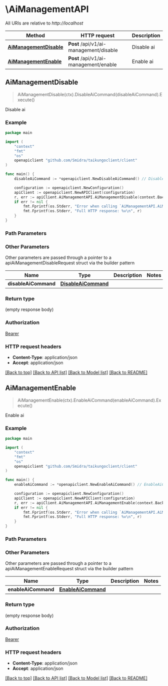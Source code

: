 # \AiManagementAPI

All URIs are relative to *http://localhost*

Method | HTTP request | Description
------------- | ------------- | -------------
[**AiManagementDisable**](AiManagementAPI.md#AiManagementDisable) | **Post** /api/v1/ai-management/disable | Disable ai
[**AiManagementEnable**](AiManagementAPI.md#AiManagementEnable) | **Post** /api/v1/ai-management/enable | Enable ai



## AiManagementDisable

> AiManagementDisable(ctx).DisableAiCommand(disableAiCommand).Execute()

Disable ai

### Example

```go
package main

import (
    "context"
    "fmt"
    "os"
    openapiclient "github.com/Smidra/taikungoclient/client"
)

func main() {
    disableAiCommand := *openapiclient.NewDisableAiCommand() // DisableAiCommand | 

    configuration := openapiclient.NewConfiguration()
    apiClient := openapiclient.NewAPIClient(configuration)
    r, err := apiClient.AiManagementAPI.AiManagementDisable(context.Background()).DisableAiCommand(disableAiCommand).Execute()
    if err != nil {
        fmt.Fprintf(os.Stderr, "Error when calling `AiManagementAPI.AiManagementDisable``: %v\n", err)
        fmt.Fprintf(os.Stderr, "Full HTTP response: %v\n", r)
    }
}
```

### Path Parameters



### Other Parameters

Other parameters are passed through a pointer to a apiAiManagementDisableRequest struct via the builder pattern


Name | Type | Description  | Notes
------------- | ------------- | ------------- | -------------
 **disableAiCommand** | [**DisableAiCommand**](DisableAiCommand.md) |  | 

### Return type

 (empty response body)

### Authorization

[Bearer](../README.md#Bearer)

### HTTP request headers

- **Content-Type**: application/json
- **Accept**: application/json

[[Back to top]](#) [[Back to API list]](../README.md#documentation-for-api-endpoints)
[[Back to Model list]](../README.md#documentation-for-models)
[[Back to README]](../README.md)


## AiManagementEnable

> AiManagementEnable(ctx).EnableAiCommand(enableAiCommand).Execute()

Enable ai

### Example

```go
package main

import (
    "context"
    "fmt"
    "os"
    openapiclient "github.com/Smidra/taikungoclient/client"
)

func main() {
    enableAiCommand := *openapiclient.NewEnableAiCommand() // EnableAiCommand | 

    configuration := openapiclient.NewConfiguration()
    apiClient := openapiclient.NewAPIClient(configuration)
    r, err := apiClient.AiManagementAPI.AiManagementEnable(context.Background()).EnableAiCommand(enableAiCommand).Execute()
    if err != nil {
        fmt.Fprintf(os.Stderr, "Error when calling `AiManagementAPI.AiManagementEnable``: %v\n", err)
        fmt.Fprintf(os.Stderr, "Full HTTP response: %v\n", r)
    }
}
```

### Path Parameters



### Other Parameters

Other parameters are passed through a pointer to a apiAiManagementEnableRequest struct via the builder pattern


Name | Type | Description  | Notes
------------- | ------------- | ------------- | -------------
 **enableAiCommand** | [**EnableAiCommand**](EnableAiCommand.md) |  | 

### Return type

 (empty response body)

### Authorization

[Bearer](../README.md#Bearer)

### HTTP request headers

- **Content-Type**: application/json
- **Accept**: application/json

[[Back to top]](#) [[Back to API list]](../README.md#documentation-for-api-endpoints)
[[Back to Model list]](../README.md#documentation-for-models)
[[Back to README]](../README.md)

